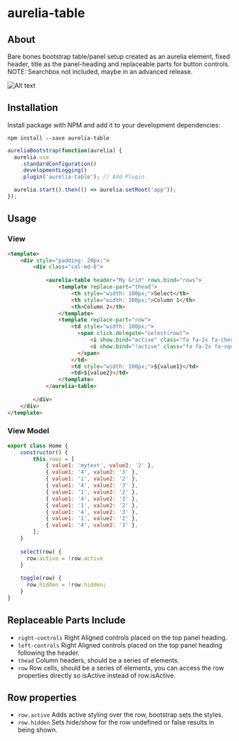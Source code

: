 # aurelia-table

## About

Bare bones bootstrap table/panel setup created as an aurelia element, fixed header, title as the panel-heading and replaceable parts for button controls. NOTE: Searchbox not included, maybe in an advanced release.

![Alt text](http://i.imgur.com/RpY7Pw3.png "Grid Image")

## Installation

Install package with NPM and add it to your development dependencies:

`npm install --save aurelia-table`

```javascript
aureliaBootstrap(function(aurelia) {
  aurelia.use
    .standardConfiguration()
    .developmentLogging()
    .plugin('aurelia-table'); // Add Plugin

  aurelia.start().then(() => aurelia.setRoot('app'));
});
```

## Usage

### View
```html
<template>
	<div style="padding: 20px;">
		<div class="col-md-6">
		
			<aurelia-table header="My Grid" rows.bind="rows">
				<template replace-part="thead">
					<th style="width: 100px;">Select</th>
					<th style="width: 100px;">Column 1</th>
					<th>Column 2</th>
				</template>
				<template replace-part="row">
					<td style="width: 100px;">
                      <span click.delegate="select(row)">
                          <i show.bind="active" class="fa fa-2x fa-check-square-o"></i>
                          <i show.bind="!active" class="fa fa-2x fa-square-o"></i>
                      </span>
					</td>
					<td style="width: 100px;">${value1}</td>
					<td>${value2}</td>
				</template>
			</aurelia-table>
			
		</div>
	</div>
</template>
```

### View Model
```javascript
export class Home {
	constructor() {
		this.rows = [
			{ value1: 'mytext', value2: '2' },
			{ value1: '4', value2: '3' },
			{ value1: '1', value2: '2' },
			{ value1: '4', value2: '3' },
			{ value1: '1', value2: '2' },
			{ value1: '4', value2: '3' },
			{ value1: '1', value2: '2' },
			{ value1: '4', value2: '3' },
			{ value1: '1', value2: '2' },
			{ value1: '4', value2: '3' },
		];
	}
	
	select(row) {
	  row.active = !row.active
	}
	
	toggle(row) {
	  row.hidden = !row.hidden;
	}
}
```

## Replaceable Parts Include
- `right-controls` Right Aligned controls placed on the top panel heading.
- `left-controls` Right Aligned controls placed on the top panel heading following the header.
- `thead` Column headers, should be a series of <th></th> elements.
- `row` Row cells, should be a series of <th></th> elements, you can access the row properties directly so isActive instead of row.isActive.

## Row properties
- `row.active` Adds active styling over the row, bootstrap sets the styles.
- `row.hidden` Sets hide/show for the row undefined or false results in being shown.
